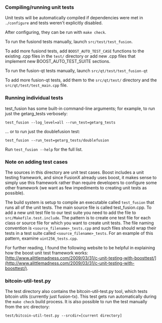 ### Compiling/running unit tests

Unit tests will be automatically compiled if dependencies were met in `./configure`
and tests weren't explicitly disabled.

After configuring, they can be run with `make check`.

To run the fusiond tests manually, launch `src/test/test_fusion`.

To add more fusiond tests, add `BOOST_AUTO_TEST_CASE` functions to the existing
.cpp files in the `test/` directory or add new .cpp files that
implement new BOOST_AUTO_TEST_SUITE sections.

To run the fusion-qt tests manually, launch `src/qt/test/test_fusion-qt`

To add more fusion-qt tests, add them to the `src/qt/test/` directory and
the `src/qt/test/test_main.cpp` file.

### Running individual tests

test_fusion has some built-in command-line arguments; for
example, to run just the getarg_tests verbosely:

    test_fusion --log_level=all --run_test=getarg_tests

... or to run just the doublefusion test:

    test_fusion --run_test=getarg_tests/doublefusion

Run `test_fusion --help` for the full list.

### Note on adding test cases

The sources in this directory are unit test cases.  Boost includes a
unit testing framework, and since FusionX already uses boost, it makes
sense to simply use this framework rather than require developers to
configure some other framework (we want as few impediments to creating
unit tests as possible).

The build system is setup to compile an executable called `test_fusion`
that runs all of the unit tests.  The main source file is called
test_fusion.cpp. To add a new unit test file to our test suite you need 
to add the file to `src/Makefile.test.include`. The pattern is to create 
one test file for each class or source file for which you want to create 
unit tests.  The file naming convention is `<source_filename>_tests.cpp` 
and such files should wrap their tests in a test suite 
called `<source_filename>_tests`. For an example of this pattern, 
examine `uint256_tests.cpp`.

For further reading, I found the following website to be helpful in
explaining how the boost unit test framework works:
[http://www.alittlemadness.com/2009/03/31/c-unit-testing-with-boosttest/](http://www.alittlemadness.com/2009/03/31/c-unit-testing-with-boosttest/).

### bitcoin-util-test.py

The test directory also contains the bitcoin-util-test.py tool, which tests bitcoin utils (currently just fusion-tx). This test gets run automatically during the `make check` build process. It is also possible to run the test manually from the src directory:

```
test/bitcoin-util-test.py --srcdir=[current directory]

```